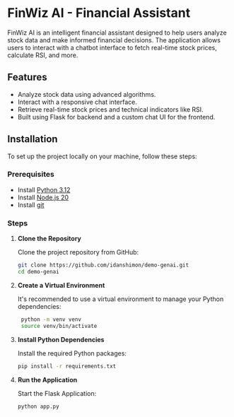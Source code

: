 # FinWiz AI - Financial Assistant

FinWiz AI is an intelligent financial assistant designed to help users analyze stock data and make informed financial decisions. The application allows users to interact with a chatbot interface to fetch real-time stock prices, calculate RSI, and more.

## Features

- Analyze stock data using advanced algorithms.
- Interact with a responsive chat interface.
- Retrieve real-time stock prices and technical indicators like RSI.
- Built using Flask for backend and a custom chat UI for the frontend.

## Installation

To set up the project locally on your machine, follow these steps:

### Prerequisites

- Install [Python 3.12](https://www.python.org/downloads/)
- Install [Node.js 20](https://nodejs.org/en/download/)
- Install [git](https://git-scm.com/downloads)

### Steps

1. **Clone the Repository**

   Clone the project repository from GitHub:

   ```bash
   git clone https://github.com/idanshimon/demo-genai.git
   cd demo-genai
   ```


2. **Create a Virtual Environment**

   It's recommended to use a virtual environment to manage your Python dependencies:

   ```bash
    python -m venv venv
    source venv/bin/activate
    ```
3. **Install Python Dependencies**

    Install the required Python packages:

    ```bash
    pip install -r requirements.txt
    ```
4. **Run the Application**

    Start the Flask Application:
    ```bash
    python app.py
    ```
